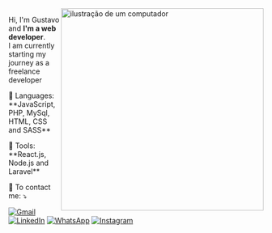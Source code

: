 <img src="https://raw.githubusercontent.com/MicaelliMedeiros/micaellimedeiros/master/image/computer-illustration.png" alt="ilustração de um computador" min-width="400px" max-width="400px" width="400px" align="right">

<p align="left"> 
  Hi, I'm Gustavo and  <strong>I'm a web developer</strong>.<br>
 I am currently starting my journey as a freelance developer
</p>

<p align="left">
  🦄 Languages: **JavaScript, PHP, MySql, HTML, CSS and SASS**
</p>

<p align="left">
  💼 Tools: **React.js, Node.js and Laravel**
</p>

<p align="left">
  💌 To contact me: ⤵️
</p>

<p align="left">
  <a href="mailto:gustavo@gustavoviniciusdev.com" title="Gmail">
  <img src="https://img.shields.io/badge/-Gmail-FF0000?style=flat-square&labelColor=FF0000&logo=gmail&logoColor=white&link=LINK-DO-SEU-GMAIL" alt="Gmail"/></a>

  <a href="https://www.linkedin.com/in/gustavo-linhares-907b67181" title="LinkedIn">
  <img src="https://img.shields.io/badge/-Linkedin-0e76a8?style=flat-square&logo=Linkedin&logoColor=white&link=LINK-DO-SEU-LINKEDIN" alt="LinkedIn"/></a>

  <a href="https://api.whatsapp.com/send?phone=5541997959684&text=Ol%C3%A1,%20vi%20seu%20portf%C3%B3lio%20e%20tenho%20interesse%20em%20seus%20servi%C3%A7os%0A" title="WhatsApp">
  <img src="https://img.shields.io/badge/-WhatsApp-25d366?style=flat-square&labelColor=25d366&logo=whatsapp&logoColor=white&link=API-DO-SEU-WHATSAPP" alt="WhatsApp"/></a>

  <a href="https://www.instagram.com/GustavoViniciusDev/" title="Instagram">
  <img src="https://img.shields.io/badge/-Instagram-DF0174?style=flat-square&labelColor=DF0174&logo=instagram&logoColor=white&link=LINK-DO-SEU-INSTAGRAM" alt="Instagram"/></a>
</p>
